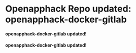 # Openapphack Repo updated: openapphack-docker-gitlab
#### openapphack-docker-gitlab updated!
#### openapphack-docker-gitlab updated!
